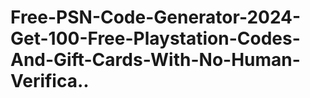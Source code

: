 # Free-PSN-Code-Generator-2024-Get-100-Free-Playstation-Codes-And-Gift-Cards-With-No-Human-Verifica..